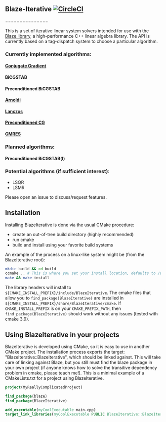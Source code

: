 ## Blaze-Iterative [![CircleCI](https://circleci.com/gh/STEllAR-GROUP/BlazeIterative/tree/master.svg?style=svg)](https://circleci.com/gh/STEllAR-GROUP/BlazeIterative/tree/master)
===============

This is a set of iterative linear system solvers intended for use
with the [Blaze library](https://bitbucket.org/blaze-lib/blaze/src/master/), a high-performance C++ linear algebra library.
The API is currently based on a tag-dispatch system to choose a particular algorithm.

### Currently implemented algorithms:
 #### [Conjugate Gradient](https://github.com/STEllAR-GROUP/BlazeIterative/blob/master/docs/Conjugate%20Gradient.md) 
 #### BiCGSTAB
 #### Preconditioned BiCGSTAB
 #### [Arnoldi](https://github.com/STEllAR-GROUP/BlazeIterative/blob/master/docs/Arnoldi.md)
 #### [Lanczos](https://github.com/STEllAR-GROUP/BlazeIterative/blob/master/docs/Lanczos.md)
 #### [Preconditioned CG](https://github.com/STEllAR-GROUP/BlazeIterative/blob/master/docs/Precondition%20Conjugate%20Gradient.md)
 #### [GMRES](https://github.com/STEllAR-GROUP/BlazeIterative/blob/master/docs/GMRES.md)




### Planned algorithms:

#### Preconditioned BiCGSTAB(l)


### Potential algorithms (if sufficient interest):
- LSQR
- LSMR


Please open an issue to discuss/request features.


Installation
------------
Installing BlazeIterative is done via the usual CMake procedure:
- create an out-of-tree build directory (highly recommended)
- run cmake
- build and install using your favorite build systems

An example of the process on a linux-like system might be (from the BlazeIterative root):
```bash
mkdir build && cd build
ccmake .. # This is where you set your install location, defaults to /usr/local on my machine
make && make install
```

The library headers will install to `${CMAKE_INSTALL_PREFIX}/include/BlazeIterative`.
The cmake files that allow you to `find_package(BlazeIterative)` are installed in
`${CMAKE_INSTALL_PREFIX}/share/BlazeIterative/cmake`.
If `CMAKE_INSTALL_PREFIX` is on your `CMAKE_PREFIX_PATH`, then `find_package(BlazeIterative)` should
work without any issues (tested with cmake 3.9).


Using BlazeIterative in your projects
-------------------------------------
BlazeIterative is developed using CMake, so it is easy to use in another CMake project.
The installation process exports the target: "BlazeIterative::BlazeIterative", which
should be linked against. This will take care of linking against Blaze, but you still
must find the blaze package in your own project (if anyone knows how to solve the transitive
dependency problem in cmake, please teach me!).
This is a minimal example of a CMakeLists.txt for a project using BlazeIterative.

```cmake
project(MyReallyComplicatedProject)

find_package(blaze)
find_package(BlazeIterative)

add_executable(myCoolExecutable main.cpp)
target_link_libraries(myCoolExecutable PUBLIC BlazeIterative::BlazeIterative)
```

